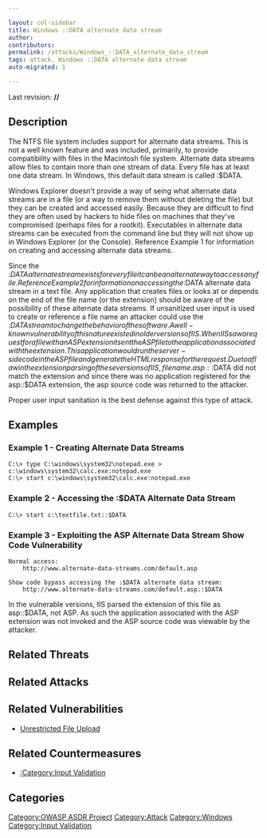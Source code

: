 ```yaml
---

layout: col-sidebar
title: Windows ::DATA alternate data stream
author: 
contributors: 
permalink: /attacks/Windows_::DATA_alternate_data_stream
tags: attack, Windows ::DATA alternate data stream
auto-migrated: 1

---
```


Last revision: **//**

## Description

The NTFS file system includes support for alternate data streams. This
is not a well known feature and was included, primarily, to provide
compatibility with files in the Macintosh file system. Alternate data
streams allow files to contain more than one stream of data. Every file
has at least one data stream. In Windows, this default data stream is
called :$DATA.

Windows Explorer doesn't provide a way of seing what alternate data
streams are in a file (or a way to remove them without deleting the
file) but they can be created and accessed easily. Because they are
difficult to find they are often used by hackers to hide files on
machines that they've compromised (perhaps files for a rootkit).
Executables in alternate data streams can be executed from the command
line but they will not show up in Windows Explorer (or the Console).
Reference Example 1 for information on creating and accessing alternate
data streams.

Since the :$DATA alternate stream exists for every file it can be an
alternate way to access any file. Reference Example 2 for information on
accessing the :$DATA alternate data stream in a text file. Any
application that creates files or looks at or depends on the end of the
file name (or the extension) should be aware of the possibility of these
alternate data streams. If unsanitized user input is used to create or
reference a file name an attacker could use the :$DATA stream to change
the behavior of the software. A well-known vulnerability of this nature
existed in older versions of IIS. When IIS saw a request for a file with
an ASP extension it sent the ASP file to the application associated with
the extension. This application would run the server-side code in the
ASP file and generate the HTML response for the request. Due to a flaw
in the extension parsing of these versions of IIS, filename.asp::$DATA
did not match the extension and since there was no application
registered for the asp::$DATA extension, the asp source code was
returned to the attacker.

Proper user input sanitation is the best defense against this type of
attack.

## Examples

### Example 1 - Creating Alternate Data Streams

    C:\> type C:\windows\system32\notepad.exe > c:\windows\system32\calc.exe:notepad.exe
    C:\> start c:\windows\system32\calc.exe:notepad.exe

### Example 2 - Accessing the :$DATA Alternate Data Stream

    C:\> start c:\textfile.txt::$DATA

### Example 3 - Exploiting the ASP Alternate Data Stream Show Code Vulnerability

    Normal access:
        http://www.alternate-data-streams.com/default.asp

    Show code bypass accessing the :$DATA alternate data stream:
        http://www.alternate-data-streams.com/default.asp::$DATA

In the vulnerable versions, IIS parsed the extension of this file as
asp::$DATA, not ASP. As such the application associated with the ASP
extension was not invoked and the ASP source code was viewable by the
attacker.

## Related Threats

## Related Attacks

## Related Vulnerabilities

  - [Unrestricted File Upload](Unrestricted_File_Upload "wikilink")

## Related Countermeasures

  - [:Category:Input Validation](:Category:Input_Validation "wikilink")

## Categories

[Category:OWASP ASDR Project](Category:OWASP_ASDR_Project "wikilink")
[Category:Attack](Category:Attack "wikilink")
[Category:Windows](Category:Windows "wikilink") [Category:Input
Validation](Category:Input_Validation "wikilink")

